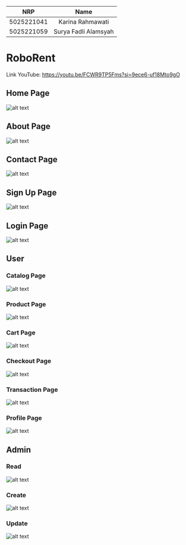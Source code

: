 |    NRP     |         Name         |
| :--------: | :------------------: |
| 5025221041 | Karina Rahmawati     |
| 5025221059 | Surya Fadli Alamsyah |


# RoboRent
Link YouTube: https://youtu.be/FCWR9TP5Fms?si=9ece6-uf18Mto9gO

## Home Page
![alt text](docs/home_page.jpg)

## About Page
![alt text](docs/about_page.jpg)

## Contact Page
![alt text](docs/contact_page.jpg)

## Sign Up Page
![alt text](docs/signup_page.jpg)

## Login Page
![alt text](docs/login_page.jpg)

## User
### Catalog Page
![alt text](docs/catalog_page.jpg)

### Product Page
![alt text](docs/product_page.jpg)

### Cart Page
![alt text](docs/cart_page.jpg)

### Checkout Page
![alt text](docs/checkout_page.jpg)

### Transaction Page
![alt text](docs/transaction_page.jpg)

### Profile Page
![alt text](docs/profile_page.jpg)

## Admin
### Read
![alt text](docs/table_page.jpg)

### Create
![alt text](docs/create_page.jpg)

### Update
![alt text](docs/update_page.jpg)


